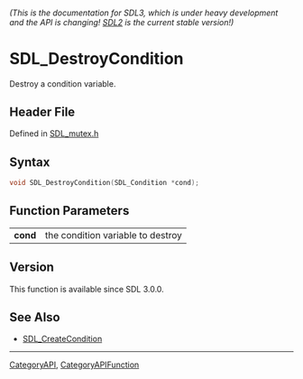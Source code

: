 ###### (This is the documentation for SDL3, which is under heavy development and the API is changing! [SDL2](https://wiki.libsdl.org/SDL2/) is the current stable version!)
# SDL_DestroyCondition

Destroy a condition variable.

## Header File

Defined in [SDL_mutex.h](https://github.com/libsdl-org/SDL/blob/main/include/SDL3/SDL_mutex.h)

## Syntax

```c
void SDL_DestroyCondition(SDL_Condition *cond);

```

## Function Parameters

|              |                                   |
| ------------ | --------------------------------- |
| **cond**     | the condition variable to destroy |

## Version

This function is available since SDL 3.0.0.

## See Also

* [SDL_CreateCondition](SDL_CreateCondition)

----
[CategoryAPI](CategoryAPI), [CategoryAPIFunction](CategoryAPIFunction)


